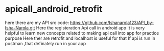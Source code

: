 # apicall_android_retrofit
here there are my API src code: https://github.com/Ishanarola123/API_by-Isha-Narola.git
Here the registeration Api call in android app
It is very helpful to learn new concepts related to making api call into app for practice purpose 
Here ther are retrofit and localhost is useful for that 
If api is run in postman ,that definately run in your app
